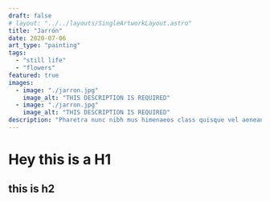 ```yaml
---
draft: false
# layout: "../../layouts/SingleArtworkLayout.astro"
title: "Jarrón"
date: 2020-07-06
art_type: "painting"
tags: 
  - "still life"
  - "flowers"
featured: true
images: 
  - image: "./jarron.jpg"
    image_alt: "THIS DESCRIPTION IS REQUIRED"
  - image: "./jarron.jpg"
    image_alt: "THIS DESCRIPTION IS REQUIRED"
description: "Pharetra nunc nibh mus himenaeos class quisque vel aenean nulla quam tincidunt sollicitudin quis luctus massa, lacus accumsan tristique per sem varius tortor primis ultrices ultricies urna fusce volutpat. Congue inceptos venenatis orci penatibus justo sagittis sed fusce sociosqu, duis nostra sapien purus commodo odio faucibus cubilia. Taciti magnis montes dictumst phasellus ullamcorper dapibus maecenas et neque dolor vulputate, id cras adipiscing odio nisi pharetra gravida eu vel eleifend."
---
```


# Hey this is a H1

## this is h2
